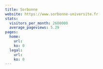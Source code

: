 ```yaml
---
title: Sorbonne
website: https://www.sorbonne-universite.fr
stats:
  visitors_per_month: 2600000
  average_pageviews: 5.29
pages:
  home: 
    url: 
    ko: 0
  legal: 
    url: 
    ko: 0
---
```

